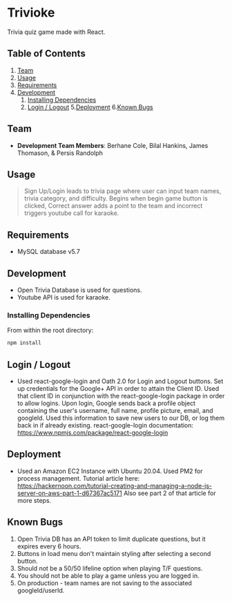 # Trivioke

Trivia quiz game made with React.

## Table of Contents

1. [Team](#team)
2. [Usage](#Usage)
3. [Requirements](#requirements)
4. [Development](#development)
    1. [Installing Dependencies](#installing-dependencies)
    2. [Login / Logout](#login-/-logout)
5.[Deployment](#deployment)
6.[Known Bugs](#known-bugs)

## Team

  - __Development Team Members__: Berhane Cole, Bilal Hankins, James Thomason, & Persis Randolph


## Usage

> Sign Up/Login leads to trivia page where user can input team names, trivia category, and difficulty. Begins when begin game button is clicked, Correct answer adds a point to the team and incorrect triggers youtube call for karaoke.

## Requirements

- MySQL database v5.7

## Development

- Open Trivia Database is used for questions.
- Youtube API is used for karaoke.

### Installing Dependencies

From within the root directory:

```sh
npm install
```

## Login / Logout

- Used react-google-login and Oath 2.0 for Login and Logout buttons.
  Set up credentials for the Google+ API in order to attain the Client ID. Used that client ID in conjunction with
  the react-google-login package in order to allow logins. Upon login, Google sends back a profile object containing
  the user's username, full name, profile picture, email, and googleId. Used this information to save new users to
  our DB, or log them back in if already existing.
  react-google-login documentation: https://www.npmjs.com/package/react-google-login

## Deployment

- Used an Amazon EC2 Instance with Ubuntu 20.04.
  Used PM2 for process management.
  Tutorial article here: https://hackernoon.com/tutorial-creating-and-managing-a-node-js-server-on-aws-part-1-d67367ac5171
  Also see part 2 of that article for more steps.

## Known Bugs

1) Open Trivia DB has an API token to limit duplicate questions, but it expires every 6 hours.
2) Buttons in load menu don't maintain styling after selecting a second button.
3) Should not be a 50/50 lifeline option when playing T/F questions.
4) You should not be able to play a game unless you are logged in.
5) On production - team names are not saving to the associated googleId/userId.